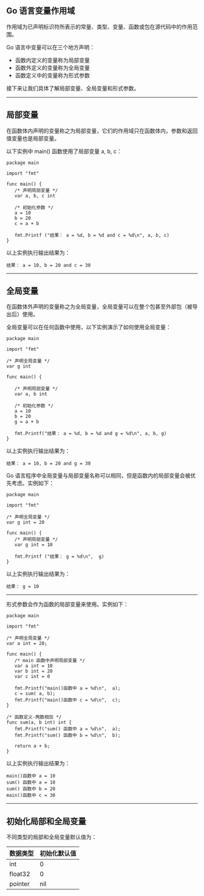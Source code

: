 ## Go 语言变量作用域

作用域为已声明标识符所表示的常量、类型、变量、函数或包在源代码中的作用范围。

Go 语言中变量可以在三个地方声明：

* 函数内定义的变量称为局部变量
* 函数外定义的变量称为全局变量
* 函数定义中的变量称为形式参数

接下来让我们具体了解局部变量、全局变量和形式参数。

---

## 局部变量

在函数体内声明的变量称之为局部变量，它们的作用域只在函数体内，参数和返回值变量也是局部变量。

以下实例中 main\(\) 函数使用了局部变量 a, b, c：

```golang
package main

import "fmt"

func main() {
   /* 声明局部变量 */
   var a, b, c int 

   /* 初始化参数 */
   a = 10
   b = 20
   c = a + b

   fmt.Printf ("结果： a = %d, b = %d and c = %d\n", a, b, c)
}
```

以上实例执行输出结果为：

```golang
结果： a = 10, b = 20 and c = 30
```

---

## 全局变量

  
在函数体外声明的变量称之为全局变量，全局变量可以在整个包甚至外部包（被导出后）使用。

全局变量可以在任何函数中使用，以下实例演示了如何使用全局变量：

```golang
package main

import "fmt"

/* 声明全局变量 */
var g int

func main() {

   /* 声明局部变量 */
   var a, b int

   /* 初始化参数 */
   a = 10
   b = 20
   g = a + b

   fmt.Printf("结果： a = %d, b = %d and g = %d\n", a, b, g)
}
```

以上实例执行输出结果为：

```golang
结果： a = 10, b = 20 and g = 30

```

Go 语言程序中全局变量与局部变量名称可以相同，但是函数内的局部变量会被优先考虑。实例如下：

```golang
package main

import "fmt"

/* 声明全局变量 */
var g int = 20

func main() {
   /* 声明局部变量 */
   var g int = 10

   fmt.Printf ("结果： g = %d\n",  g)
}
```

以上实例执行输出结果为：

```golang
结果： g = 10
```

---

形式参数会作为函数的局部变量来使用。实例如下：

```golang
package main

import "fmt"

/* 声明全局变量 */
var a int = 20;

func main() {
   /* main 函数中声明局部变量 */
   var a int = 10
   var b int = 20
   var c int = 0

   fmt.Printf("main()函数中 a = %d\n",  a);
   c = sum( a, b);
   fmt.Printf("main()函数中 c = %d\n",  c);
}

/* 函数定义-两数相加 */
func sum(a, b int) int {
   fmt.Printf("sum() 函数中 a = %d\n",  a);
   fmt.Printf("sum() 函数中 b = %d\n",  b);

   return a + b;
}
```

以上实例执行输出结果为：

```golang
main()函数中 a = 10
sum() 函数中 a = 10
sum() 函数中 b = 20
main()函数中 c = 30
```

---

## 初始化局部和全局变量

不同类型的局部和全局变量默认值为：

| 数据类型 | 初始化默认值 |
| :--- | :--- |
| int | 0 |
| float32 | 0 |
| pointer | nil |



